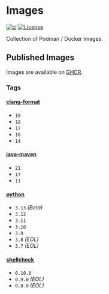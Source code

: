 # Images

[![ci](https://github.com/jhnc-oss/images/actions/workflows/ci.yml/badge.svg)](https://github.com/jhnc-oss/images/actions/workflows/ci.yml)
[![License](https://img.shields.io/badge/license-MIT-yellow.svg)](LICENSE)

Collection of Podman / Docker images.

## Published Images

Images are available on [GHCR](https://github.com/orgs/jhnc-oss/packages?repo_name=images).

### Tags

#### [clang-format](./clang-format/Dockerfile)

- `19`
- `18`
- `17`
- `16`
- `14`

#### [java-maven](./java-maven/Dockerfile)

- `21`
- `17`
- `11`

#### [python](./python/Dockerfile)

- `3.13` *(Beta)*
- `3.12`
- `3.11`
- `3.10`
- `3.9`
- `3.8` *(EOL)*
- `3.7` *(EOL)*

#### [shellcheck](./shellcheck/Dockerfile)

- `0.10.0`
- `0.9.0` *(EOL)*
- `0.8.0` *(EOL)*

